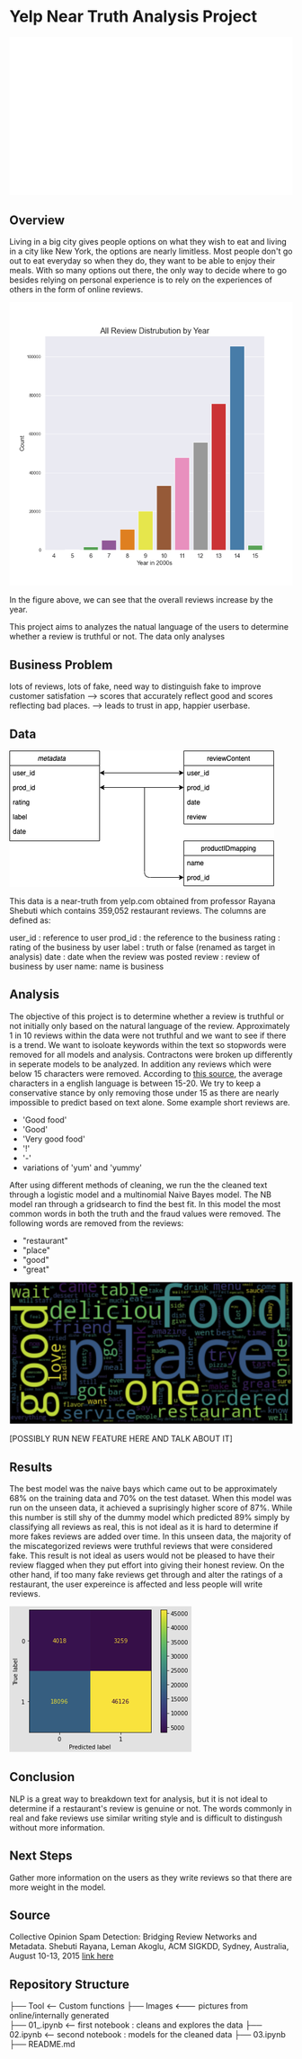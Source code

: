 # Yelp Near Truth Analysis Project

![Yelp_logo](./Images/Yelp-Logo-Refresh.gif)

## Overview

Living in a big city gives people options on what they wish to eat and living in a city like New York, the options are nearly limitless. Most people don't go out to eat everyday so when they do, they want to be able to enjoy their meals. With so many options out there, the only way to decide where to go besides relying on personal experience is to rely on the experiences of others in the form of online reviews. 

![Review_distribution](./Images/distrubtuin_by_year.png)

In the figure above, we can see that the overall reviews increase by the year.

This project aims to analyzes the natual language of the users to determine whether a review is truthful or not. The data only analyses 

## Business Problem

lots of reviews, lots of fake, need way to distinguish fake to improve customer satisfation --> scores that accurately reflect good and scores reflecting bad places. --> leads to trust in app, happier userbase.

## Data

![Schema](./Images/Schema.png)

This data is a near-truth from yelp.com obtained from professor Rayana Shebuti which contains 359,052 restaurant reviews. The columns are defined as:

user_id : reference to user
prod_id : the reference to the business
rating : rating of the business by user
label : truth or false (renamed as target in analysis)
date : date when the review was posted
review : review of business by user
name: name is business

## Analysis

The objective of this project is to determine whether a review is truthful or not initially only based on the natural language of the review. Approximately 1 in 10 reviews within the data were not truthful and we want to see if there is a trend. We want to isoloate keywords within the text so stopwords were removed for all models and analysis. Contractons were broken up differently in seperate models to be analyzed. In addition any reviews which were below 15 characters were removed. According to [this source](https://strainindex.wordpress.com/2008/07/28/the-average-sentence-length/), the average characters in a english language is between 15-20. We try to keep a conservative stance by only removing those under 15 as there are nearly impossible to predict based on text alone. Some example short reviews are.

- 'Good food'
- 'Good'
- 'Very good food'
- '!'
- '-'
- variations of 'yum' and 'yummy'

After using different methods of cleaning, we run the the cleaned text through a logistic model and a multinomial Naive Bayes model. The NB model ran through a gridsearch to find the best fit. In this model the most common words in both the truth and the fraud values were removed. The following words are removed from the reviews:

 - "restaurant"
 - "place"
 - "good"
 - "great"

![word_cloud](./Images/word_cloud.png)

[POSSIBLY RUN NEW FEATURE HERE AND TALK ABOUT IT]

## Results 

The best model was the naive bays which came out to be approximately 68% on the training data and 70% on the test dataset. When this model was run on the unseen data, it achieved a suprisingly higher score of 87%. While this number is still shy of the dummy model which predicted 89% simply by classifying all reviews as real, this is not ideal as it is hard to determine if more fakes reviews are added over time. In this unseen data, the majority of the miscategorized reviews were truthful reviews that were considered fake. This result is not ideal as users would not be pleased to have their review flagged when they put effort into giving their honest review. On the other hand, if too many fake reviews get through and alter the ratings of a restaurant, the user expereince is affected and less people will write reviews.

![wordcloud](./Images/cm_unseen.png)

## Conclusion

NLP is a great way to breakdown text for analysis, but it is not ideal to determine if a restaurant's review is genuine or not. The words commonly in real and fake reviews use similar writing style and is difficult to distingush without more information.

## Next Steps

Gather more information on the users as they write reviews so that there are more weight in the model.

## Source
Collective Opinion Spam Detection: Bridging Review Networks and Metadata. Shebuti Rayana, Leman Akoglu, ACM SIGKDD, Sydney, Australia, August 10-13, 2015
[link here](http://odds.cs.stonybrook.edu/yelpnyc-dataset/)

## Repository Structure

├── Tool  <-- Custom functions
├── Images     <--- pictures from online/internally generated  
├── 01_.ipynb     <-- first notebook : cleans and explores the data
├── 02.ipynb     <-- second notebook : models for the cleaned data
├── 03.ipynb
├── README.md
